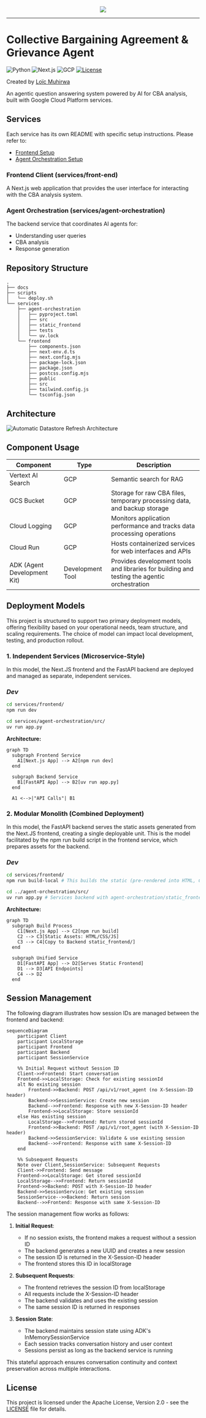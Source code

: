 <div align="center">
  <img src="services/frontend/public/CN_Railway_logo.svg">

  <br>
</div>

---

# Collective Bargaining Agreement & Grievance Agent

![Python](https://img.shields.io/badge/python-v3.13+-blue.svg)
![Next.js](https://img.shields.io/badge/next.js-14.0.0+-success.svg)
![GCP](https://img.shields.io/badge/Google_Cloud-4285F4?logo=google-cloud&logoColor=white)
[![License](https://img.shields.io/badge/License-Apache_2.0-orange.svg)](https://opensource.org/licenses/Apache-2.0)

Created by [Loïc Muhirwa](https://github.com/justmeloic)

An agentic question answering system powered by AI for CBA analysis,
built with Google Cloud Platform services.

## Services

Each service has its own README with specific setup instructions. Please refer to:

- [Frontend Setup](services/frontend/README.md)
- [Agent Orchestration Setup](services/agent-orchestration/README.md)

### Frontend Client (services/front-end)

A Next.js web application that provides the user interface for interacting with the CBA analysis system.

### Agent Orchestration (services/agent-orchestration)

The backend service that coordinates AI agents for:

- Understanding user queries
- CBA analysis
- Response generation

## Repository Structure

```
.
├── docs
├── scripts
│   └── deploy.sh
└── services
    ├── agent-orchestration
    │   ├── pyproject.toml
    │   ├── src
    │   ├── static_frontend
    │   ├── tests
    │   └── uv.lock
    └── frontend
        ├── components.json
        ├── next-env.d.ts
        ├── next.config.mjs
        ├── package-lock.json
        ├── package.json
        ├── postcss.config.mjs
        ├── public
        ├── src
        ├── tailwind.config.js
        └── tsconfig.json
```

## Architecture

![Automatic Datastore Refresh Architecture](docs/architecture-diagram.png)

## Component Usage

| Component                   | Type             | Description                                                                                 |
| --------------------------- | ---------------- | ------------------------------------------------------------------------------------------- |
| Vertext AI Search           | GCP              | Semantic search for RAG                                                                     |
| GCS Bucket                  | GCP              | Storage for raw CBA files, temporary processing data, and backup storage                    |
| Cloud Logging               | GCP              | Monitors application performance and tracks data processing operations                      |
| Cloud Run                   | GCP              | Hosts containerized services for web interfaces and APIs                                    |
| ADK (Agent Development Kit) | Development Tool | Provides development tools and libraries for building and testing the agentic orchestration |

## Deployment Models

This project is structured to support two primary deployment models, offering flexibility based on your operational needs, team structure, and scaling requirements. The choice of model can impact local development, testing, and production rollout.

### 1. Independent Services (Microservice-Style)

In this model, the Next.JS frontend and the FastAPI backend are deployed and managed as separate, independent services.

### _Dev_

```bash
cd services/frontend/
npm run dev
```

```bash
cd services/agent-orchestration/src/
uv run app.py
```

**Architecture:**

```mermaid
graph TD
  subgraph Frontend Service
    A1[Next.js App] --> A2[npm run dev]
  end

  subgraph Backend Service
    B1[FastAPI App] --> B2[uv run app.py]
  end

  A1 <-->|"API Calls"| B1
```

### 2. Modular Monolith (Combined Deployment)

In this model, the FastAPI backend serves the static assets generated from the Next.JS frontend, creating a single deployable unit. This is the model facilitated by the npm run build script in the frontend service, which prepares assets for the backend.

### _Dev_

```bash
cd services/frontend/
npm run build-local # This builds the static (pre-rendered into HTML, CSS, and JavaScript files) frontend into "out" and copies it over to the backend agent-orchestration/static_frontend

cd ../agent-orchestration/src/
uv run app.py # Services backend with agent-orchestration/static_frontend mounted
```

**Architecture:**

```mermaid
graph TD
  subgraph Build Process
    C1[Next.js App] --> C2[npm run build]
    C2 --> C3[Static Assets: HTML/CSS/JS]
    C3 --> C4[Copy to Backend static_frontend/]
  end

  subgraph Unified Service
    D1[FastAPI App] --> D2[Serves Static Frontend]
    D1 --> D3[API Endpoints]
    C4 --> D2
  end
```

## Session Management

The following diagram illustrates how session IDs are managed between the frontend and backend:

```mermaid
sequenceDiagram
    participant Client
    participant LocalStorage
    participant Frontend
    participant Backend
    participant SessionService

    %% Initial Request without Session ID
    Client->>Frontend: Start conversation
    Frontend->>LocalStorage: Check for existing sessionId
    alt No existing session
        Frontend->>Backend: POST /api/v1/root_agent (no X-Session-ID header)
        Backend->>SessionService: Create new session
        Backend-->>Frontend: Response with new X-Session-ID header
        Frontend->>LocalStorage: Store sessionId
    else Has existing session
        LocalStorage-->>Frontend: Return stored sessionId
        Frontend->>Backend: POST /api/v1/root_agent (with X-Session-ID header)
        Backend->>SessionService: Validate & use existing session
        Backend-->>Frontend: Response with same X-Session-ID
    end

    %% Subsequent Requests
    Note over Client,SessionService: Subsequent Requests
    Client->>Frontend: Send message
    Frontend->>LocalStorage: Get stored sessionId
    LocalStorage-->>Frontend: Return sessionId
    Frontend->>Backend: POST with X-Session-ID header
    Backend->>SessionService: Get existing session
    SessionService-->>Backend: Return session
    Backend-->>Frontend: Response with same X-Session-ID
```

The session management flow works as follows:

1. **Initial Request**:

   - If no session exists, the frontend makes a request without a session ID
   - The backend generates a new UUID and creates a new session
   - The session ID is returned in the X-Session-ID header
   - The frontend stores this ID in localStorage

2. **Subsequent Requests**:

   - The frontend retrieves the session ID from localStorage
   - All requests include the X-Session-ID header
   - The backend validates and uses the existing session
   - The same session ID is returned in responses

3. **Session State**:
   - The backend maintains session state using ADK's InMemorySessionService
   - Each session tracks conversation history and user context
   - Sessions persist as long as the backend service is running

This stateful approach ensures conversation continuity and context preservation across multiple interactions.

## License

This project is licensed under the Apache License, Version 2.0 - see the [LICENSE](LICENSE) file for details.
